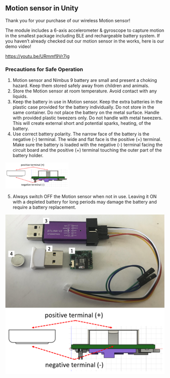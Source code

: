 ## Motion sensor in Unity
Thank you for your purchase of our wireless Motion sensor!

The module includes a 6-axis accelerometer & gyroscope to capture motion in the smallest package including BLE and rechargeable battery system.
If you haven’t already checked out our motion sensor in the works, here is our demo video!

https://youtu.be/URmmf9Vr7ig

### Precautions for Safe Operation
1. Motion sensor and Nimbus 9 battery are small and present a choking hazard. Keep them stored safely away from children and animals.
2. Store the Motion sensor at room temperature. Avoid contact with any liquids.
3. Keep the battery in use in Motion sensor. Keep the extra batteries in the plastic case provided for the battery individually. Do not store in the same container. Do not place the battery on the metal surface. Handle with provided plastic tweezers only. Do not handle with metal tweezers. This will create external short and potential sparks, heating, of the battery.
4. Use correct battery polarity. The narrow face of the battery is the negative (-) terminal. The wide and flat face is the positive (+) terminal. Make sure the battery is loaded with the negative (-) terminal facing the circuit board and the positive (+) terminal touching the outer part of the battery holder.

<img src="images/battery_insertion.png" width="200">

5. Always switch OFF the Motion sensor when not in use. Leaving it ON with a depleted battery for long periods may damage the battery and require a battery replacement. 

![Alt text](images/hardwares.png?raw=true "Hardwares")
![Alt text](images/battery_insertion.png?raw=true "battery insertion")
